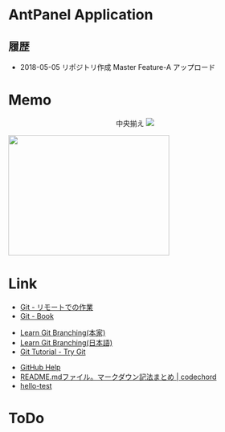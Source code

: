 # AntPanel Application
## 履歴
* 2018-05-05 リポジトリ作成 Master Feature-A アップロード

# Memo
<p align="center">
中央揃え  

<img src="http://kahata.travel.coocan.jp/picture/Sea/sea002.jpg" />
</p>

<img src="https://drive.google.com/uc?export=view&id=0Bye2xdoobG-JcXhFU29GSG94eGpHSHZUWmZHRUljTUpyeVpv" width=320 height=240 />

# Link
* [Git - リモートでの作業](https://git-scm.com/book/ja/v1/Git-%E3%81%AE%E5%9F%BA%E6%9C%AC-%E3%83%AA%E3%83%A2%E3%83%BC%E3%83%88%E3%81%A7%E3%81%AE%E4%BD%9C%E6%A5%AD)
* [Git - Book](https://git-scm.com/book/ja/v1/)
- [Learn Git Branching(本家)](http://learngitbranching.js.org/)
- [Learn Git Branching(日本語)](http://k.swd.cc/learnGitBranching-ja/)
- [Git Tutorial - Try Git](https://try.github.io/levels/1/challenges/1)
* [GitHub Help](https://help.github.com/categories/writing-on-github/)
* [README.mdファイル。マークダウン記法まとめ | codechord](http://codechord.com/2012/01/readme-markdown/)
* [hello-test](test/test.md)

# ToDo

